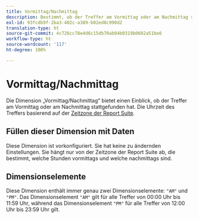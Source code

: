 ```yaml
---
title: Vormittag/Nachmittag
description: Bestimmt, ob der Treffer am Vormittag oder am Nachmittag stattgefunden hat.
exl-id: 93fcdb9f-2ba3-402c-a389-b02ed8c990d2
translation-type: ht
source-git-commit: 4c726cc78e4d6c15db70ab04b0319b0602a51be6
workflow-type: ht
source-wordcount: '117'
ht-degree: 100%

---
```


# Vormittag/Nachmittag

Die Dimension „Vormittag/Nachmittag“ bietet einen Einblick, ob der Treffer am Vormittag oder am Nachmittag stattgefunden hat. Die Uhrzeit des Treffers basierend auf der [Zeitzone der Report Suite](/help/admin/admin/general-acct-settings-admin.md).

## Füllen dieser Dimension mit Daten

Diese Dimension ist vorkonfiguriert. Sie hat keine zu ändernden Einstellungen. Sie hängt nur von der Zeitzone der Report Suite ab, die bestimmt, welche Stunden vormittags und welche nachmittags sind.

## Dimensionselemente

Diese Dimension enthält immer genau zwei Dimensionselemente: `"AM"` und `"PM"`. Das Dimensionselement `"AM"` gilt für alle Treffer von 00:00 Uhr bis 11:59 Uhr, während das Dimensionselement `"PM"` für alle Treffer von 12:00 Uhr bis 23:59 Uhr gilt.
